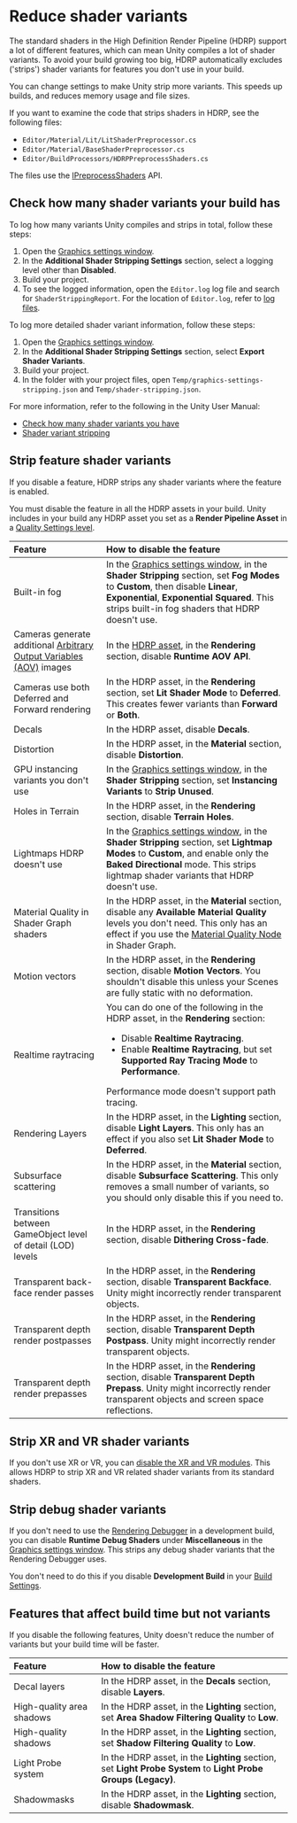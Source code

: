 # Reduce shader variants

The standard shaders in the High Definition Render Pipeline (HDRP) support a lot of different features, which can mean Unity compiles a lot of shader variants. To avoid your build growing too big, HDRP automatically excludes ('strips') shader variants for features you don't use in your build.

You can change settings to make Unity strip more variants. This speeds up builds, and reduces memory usage and file sizes.

If you want to examine the code that strips shaders in HDRP, see the following files:

- `Editor/Material/Lit/LitShaderPreprocessor.cs`
- `Editor/Material/BaseShaderPreprocessor.cs`
- `Editor/BuildProcessors/HDRPPreprocessShaders.cs`

The files use the [IPreprocessShaders](https://docs.unity3d.com/ScriptReference/Build.IPreprocessShaders.html) API.

## Check how many shader variants your build has

To log how many variants Unity compiles and strips in total, follow these steps:

1. Open the [Graphics settings window](Default-Settings-Window.md).
2. In the **Additional Shader Stripping Settings** section, select a logging level other than **Disabled**.
3. Build your project.
4. To see the logged information, open the `Editor.log` log file and search for `ShaderStrippingReport`. For the location of `Editor.log`, refer to [log files](xref:LogFiles).

To log more detailed shader variant information, follow these steps:

1. Open the [Graphics settings window](Default-Settings-Window.md).
2. In the **Additional Shader Stripping Settings** section, select **Export Shader Variants**.
3. Build your project.
4. In the folder with your project files, open `Temp/graphics-settings-stripping.json` and `Temp/shader-stripping.json`. 

For more information, refer to the following in the Unity User Manual:

- [Check how many shader variants you have](xref:shader-how-many-variants)
- [Shader variant stripping](xref:shader-variant-stripping)

## Strip feature shader variants

If you disable a feature, HDRP strips any shader variants where the feature is enabled.

You must disable the feature in all the HDRP assets in your build. Unity includes in your build any HDRP asset you set as a **Render Pipeline Asset** in a [Quality Settings level](https://docs.unity3d.com/Manual/class-QualitySettings.html).

| **Feature** | **How to disable the feature** |
| :-- | :-- |
| Built-in fog | In the [Graphics settings window](Default-Settings-Window.md), in the **Shader Stripping** section, set **Fog Modes** to **Custom**, then disable **Linear**, **Exponential**, **Exponential Squared**. This strips built-in fog shaders that HDRP doesn't use. |
| Cameras generate additional [Arbitrary Output Variables (AOV)](AOVs.md) images | In the [HDRP asset](HDRP-Asset.md), in the **Rendering** section, disable **Runtime AOV API**. |
| Cameras use both Deferred and Forward rendering | In the HDRP asset, in the **Rendering** section, set **Lit Shader Mode** to **Deferred**. This creates fewer variants than **Forward** or **Both**. |
| Decals | In the HDRP asset, disable **Decals**. |
| Distortion | In the HDRP asset, in the **Material** section, disable **Distortion**. |
| GPU instancing variants you don't use | In the [Graphics settings window](Default-Settings-Window.md), in the **Shader Stripping** section, set **Instancing Variants** to **Strip Unused**. |
| Holes in Terrain | In the HDRP asset, in the **Rendering** section, disable **Terrain Holes**. |
| Lightmaps HDRP doesn't use | In the [Graphics settings window](Default-Settings-Window.md), in the **Shader Stripping** section, set **Lightmap Modes** to **Custom**, and enable only the **Baked Directional** mode. This strips lightmap shader variants that HDRP doesn't use. |
| Material Quality in Shader Graph shaders | In the HDRP asset, in the **Material** section, disable any **Available Material Quality** levels you don't need. This only has an effect if you use the [Material Quality Node](https://docs.unity3d.com/Packages/com.unity.render-pipelines.high-definition@15.0/manual/Scalability-Manual.html) in Shader Graph. |
| Motion vectors | In the HDRP asset, in the **Rendering** section, disable **Motion Vectors**. You shouldn't disable this unless your Scenes are fully static with no deformation. |
| Realtime raytracing | You can do one of the following in the HDRP asset, in the **Rendering** section:<ul><li>Disable **Realtime Raytracing**.</li><li>Enable **Realtime Raytracing**, but set **Supported Ray Tracing Mode** to **Performance**.</li></ul> Performance mode doesn't support path tracing. |
| Rendering Layers | In the HDRP asset, in the **Lighting** section, disable **Light Layers**. This only has an effect if you also set **Lit Shader Mode** to **Deferred**. |
| Subsurface scattering | In the HDRP asset, in the **Material** section, disable **Subsurface Scattering**. This only removes a small number of variants, so you should only disable this if you need to. |
| Transitions between GameObject level of detail (LOD) levels | In the HDRP asset, in the **Rendering** section, disable **Dithering Cross-fade**. |
| Transparent back-face render passes | In the HDRP asset, in the **Rendering** section, disable **Transparent Backface**. Unity might incorrectly render transparent objects. |
| Transparent depth render postpasses | In the HDRP asset, in the **Rendering** section, disable **Transparent Depth Postpass**. Unity might incorrectly render transparent objects. |
| Transparent depth render prepasses | In the HDRP asset, in the **Rendering** section, disable **Transparent Depth Prepass**. Unity might incorrectly render transparent objects and screen space reflections. |

## Strip XR and VR shader variants

If you don't use XR or VR, you can [disable the XR and VR modules](https://docs.unity3d.com/Documentation/Manual/upm-ui.html). This allows HDRP to strip XR and VR related shader variants from its standard shaders.

## Strip debug shader variants

If you don't need to use the [Rendering Debugger](use-the-rendering-debugger.md) in a development build, you can disable **Runtime Debug Shaders** under **Miscellaneous** in the [Graphics settings window](Default-Settings-Window.md). This strips any debug shader variants that the Rendering Debugger uses.

You don't need to do this if you disable **Development Build** in your [Build Settings](https://docs.unity3d.com/Manual/BuildSettings.html).

## Features that affect build time but not variants

If you disable the following features, Unity doesn't reduce the number of variants but your build time will be faster.

| **Feature** | **How to disable the feature** |
| :-- | :-- |
| Decal layers | In the HDRP asset, in the **Decals** section, disable **Layers**. |
| High-quality area shadows | In the HDRP asset, in the **Lighting** section, set **Area Shadow Filtering Quality** to **Low**. |
| High-quality shadows | In the HDRP asset, in the **Lighting** section, set **Shadow Filtering Quality** to **Low**. |
| Light Probe system | In the HDRP asset, in the **Lighting** section, set **Light Probe System** to **Light Probe Groups (Legacy)**. |
| Shadowmasks | In the HDRP asset, in the **Lighting** section, disable **Shadowmask**. |
